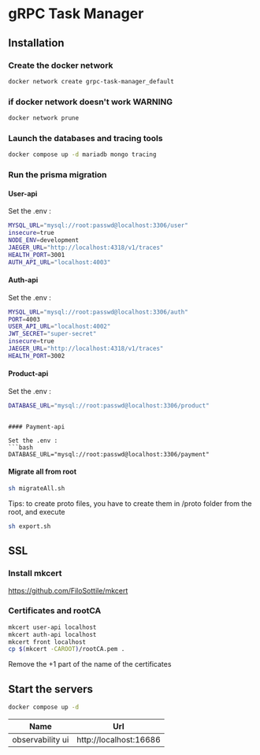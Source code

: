 # gRPC Task Manager

## Installation

### Create the docker network

```bash
docker network create grpc-task-manager_default
```

### if docker network doesn't work WARNING

```bash
docker network prune
```

### Launch the databases and tracing tools

```bash
docker compose up -d mariadb mongo tracing
```

### Run the prisma migration
#### User-api

Set the .env :
```bash
MYSQL_URL="mysql://root:passwd@localhost:3306/user"
insecure=true
NODE_ENV=development
JAEGER_URL="http://localhost:4318/v1/traces"
HEALTH_PORT=3001
AUTH_API_URL="localhost:4003"
```

#### Auth-api

Set the .env :
```bash
MYSQL_URL="mysql://root:passwd@localhost:3306/auth"
PORT=4003
USER_API_URL="localhost:4002"
JWT_SECRET="super-secret"
insecure=true
JAEGER_URL="http://localhost:4318/v1/traces"
HEALTH_PORT=3002
```

#### Product-api

Set the .env :
```bash
DATABASE_URL="mysql://root:passwd@localhost:3306/product"
```
```

#### Payment-api

Set the .env :
```bash
DATABASE_URL="mysql://root:passwd@localhost:3306/payment"
```

#### Migrate all from root
```bash
sh migrateAll.sh
```

Tips: to create proto files, you have to create them in /proto folder from the root, and execute
```bash
sh export.sh
```

## SSL

### Install mkcert 

https://github.com/FiloSottile/mkcert

### Certificates and rootCA

```bash
mkcert user-api localhost
mkcert auth-api localhost
mkcert front localhost
cp $(mkcert -CAROOT)/rootCA.pem .
```

Remove the +1 part of the name of the certificates 

## Start the servers

```bash
docker compose up -d
```

| **Name**         | **Url**                |
|------------------|------------------------|
| observability ui | http://localhost:16686 |
